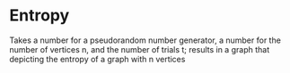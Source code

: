 Entropy
=======

Takes a number for a pseudorandom number generator, a number for the number of vertices n, and the number of trials t; results in a graph that depicting the entropy of a graph with n vertices
